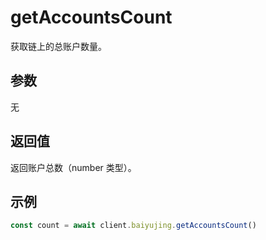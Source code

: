 # getAccountsCount

获取链上的总账户数量。

## 参数

无

## 返回值

返回账户总数（number 类型）。

## 示例

```ts
const count = await client.baiyujing.getAccountsCount()
```
